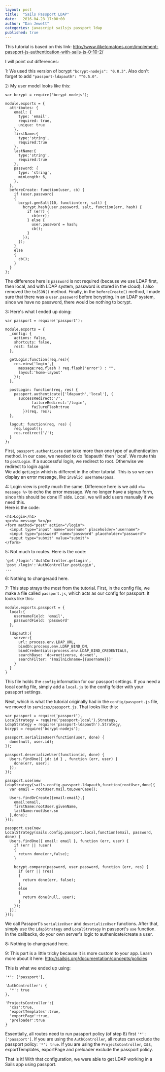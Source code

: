 ```yaml
---
layout: post
title:  "Sails Passport LDAP"
date:   2016-04-28 17:00:00
author: "Dan Jewett"
categories: javascript sailsjs passport ldap
published: true
---
```

This tutorial is based on this link: http://www.iliketomatoes.com/implement-passport-js-authentication-with-sails-js-0-10-2/

I will point out differences:

1: We used this version of bcrypt `"bcrypt-nodejs": "0.0.3"`.  Also don't forget to add `"passport-ldapauth": "^0.5.0"`.

2: My user model looks like this:
```
var bcrypt = require('bcrypt-nodejs');

module.exports = {
  attributes: {
    email: {
      type: 'email',
      required: true,
      unique: true
    },
    firstName:{
      type:'string',
      required:true
    },
    lastName:{
      type:'string',
      required:true
    },
    password: {
      type: 'string',
      minLength: 6,
    },
  },
  beforeCreate: function(user, cb) {
    if (user.password)
    {
      bcrypt.genSalt(10, function(err, salt) {
        bcrypt.hash(user.password, salt, function(err, hash) {
          if (err) {
            cb(err);
          } else {
            user.password = hash;
            cb();
          }
        });
      });
    }
    else
    {
      cb();
    }
  }
};
```
The difference here is `password` is not required (because we use LDAP first, then local, and with LDAP system, password is stored in the cloud).  I also removed the `toJSON()` method.  Finally, in the `beforeCreate()` method, I made sure that there was a `user.password` before bcrypting.  In an LDAP system, since we have no password, there would be nothing to bcrypt.  

3: Here's what I ended up doing:
```
var passport = require('passport');

module.exports = {
  _config: {
    actions: false,
    shortcuts: false,
    rest: false
  },
  
  getLogin:function(req,res){
    res.view('login',{
      message:req.flash ? req.flash('error') : "",
      layout:'home-layout'
    });
  },

  postLogin: function(req, res) {
    passport.authenticate(['ldapauth','local'], {
      successRedirect:'/',
			failureRedirect:'/login',
			failureFlash:true
		})(req, res);
  },

  logout: function(req, res) {
    req.logout();
    res.redirect('/');
  }
};
```
First, `passport.authenticate` can take more than one type of authentication method.  In our case, we needed to do 'ldapauth' then 'local'.  We route this to `postLogin`.  If a successful login, we redirect to root.  Otherwise we redirect to login again.  
We add `getLogin` which is different in the other tutorial.  This is so we can display an error message, like `invalid username/pass`.  

4: Login view is pretty much the same.  Difference here is we add `<%= message %>` to echo the error message.  We no longer have a signup form, since this should be done IT side.  Local, we will add users manually if we need this.  
Here is the code:  
```
<h1>Login</h1>
<p><%= message %></p>
<form method="post" action="/login">
  <input type="input" name="username" placeholder="username">
  <input type="password" name="password" placeholder="password">
  <input type="submit" value="submit">
</form>
```
5: Not much to routes.  Here is the code: 
```  
'get /login':'AuthController.getLogin',
'post /login':'AuthController.postLogin',
...
```  
6: Nothing to change/add here.

7: This step strays the most from the tutorial.  First, in the config file, we make a file called `passport.js`, which acts as our config for passport.  It looks like this:
```  
module.exports.passport = {
  local:{
    usernameField: 'email',
    passwordField: 'password'
  },
  
  ldapauth:{
    server:{
      url: process.env.LDAP_URL,
      bindDn:process.env.LDAP_BIND_DN,
      bindCredentials:process.env.LDAP_BIND_CREDENTIALS,
      searchBase: 'dc=rootiverse, dc=net',
      searchFilter: '(mailnickname={{username}})'
    }
  }
}
```  
This file holds the `config` information for our passport settings.  If you need a local config file, simply add a `local.js` to the config folder with your passport settings.  

Next, which is what the tutorial originally had in the `config/passport.js` file, we moved to `services/passport.js`.  That looks like this:  
```  
var passport = require('passport'),
LocalStrategy = require('passport-local').Strategy,
LdapStrategy = require('passport-ldapauth').Strategy,
bcrypt = require('bcrypt-nodejs');

passport.serializeUser(function(user, done) {
  done(null, user.id);
});

passport.deserializeUser(function(id, done) {
  Users.findOne({ id: id } , function (err, user) {
    done(err, user);
  });
});

passport.use(new LdapStrategy(sails.config.passport.ldapauth,function(rootUser,done){
  var email = rootUser.mail.toLowerCase();

  Users.findOrCreate({email:email},{
    email:email,
    firstName:rootUser.givenName,
    lastName:rootUser.sn
  },done);
}));

passport.use(new LocalStrategy(sails.config.passport.local,function(email, password, done) {
  Users.findOne({ email: email }, function (err, user) {
    if (err || !user)
    { 
      return done(err,false);
    }

    bcrypt.compare(password, user.password, function (err, res) {
      if (err || !res)
      {
        return done(err, false);
      }
      else
      {
        return done(null, user);
      }
    });
  });
}));
```
We call Passport's `serializeUser` and `deserializeUser` functions.  After that, simply use the `LdapStrategy` and `LocalStrategy` in passport's `use` function.  In the callbacks, do your own server's logic to authenicate/create a user.  

8: Nothing to change/add here.  

9: This part is a little tricky because it is more custom to your app.  Learn more about it here: http://sailsjs.org/documentation/concepts/policies  

This is what we ended up using:  
```  
'*': ['passport'],

'AuthController': {
  '*': true
},
 
'ProjectsController':{
  'css':true,
  'exportTemplates':true,
  'exportPage':true,
  'preloader':true
}
```  
Essentially, all routes need to run passport policy (of step 8) first `'*': ['passport']`.  If you are using the `AuthController`, all routes can exclude the passport policy: `'*': true`.  If you are using the `ProjectsController`, css, exportTemplates, exportPage and preloader exclude the passport policy.

That is it!  With that configuration, we were able to get LDAP working in a Sails app using passport.
